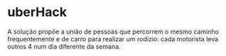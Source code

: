 # uberHack

A solução propõe a união de pessoas que percorrem o mesmo caminho frequentemente e de carro para realizar um rodízio: cada motorista leva outros 4 num dia diferente da semana. 
